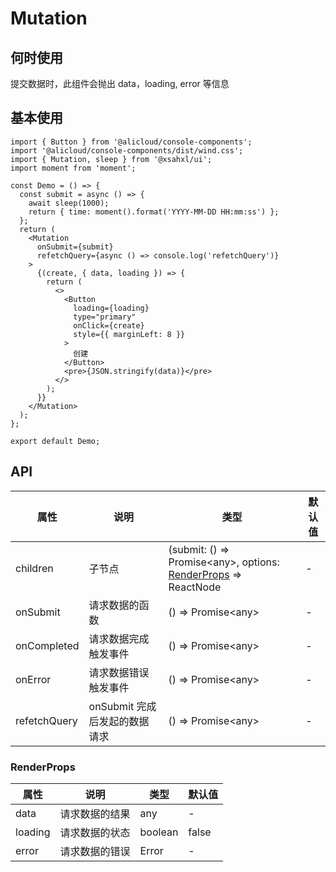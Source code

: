 # Mutation

## 何时使用

提交数据时，此组件会抛出 data，loading, error 等信息

## 基本使用

```tsx
import { Button } from '@alicloud/console-components';
import '@alicloud/console-components/dist/wind.css';
import { Mutation, sleep } from '@xsahxl/ui';
import moment from 'moment';

const Demo = () => {
  const submit = async () => {
    await sleep(1000);
    return { time: moment().format('YYYY-MM-DD HH:mm:ss') };
  };
  return (
    <Mutation
      onSubmit={submit}
      refetchQuery={async () => console.log('refetchQuery')}
    >
      {(create, { data, loading }) => {
        return (
          <>
            <Button
              loading={loading}
              type="primary"
              onClick={create}
              style={{ marginLeft: 8 }}
            >
              创建
            </Button>
            <pre>{JSON.stringify(data)}</pre>
          </>
        );
      }}
    </Mutation>
  );
};

export default Demo;
```

## API

| 属性         | 说明                          | 类型                                                                            | 默认值 |
| ------------ | ----------------------------- | ------------------------------------------------------------------------------- | ------ |
| children     | 子节点                        | (submit: () => Promise<any\>, options: [RenderProps](#renderprops) => ReactNode | -      |
| onSubmit     | 请求数据的函数                | () => Promise<any\>                                                             | -      |
| onCompleted  | 请求数据完成触发事件          | () => Promise<any\>                                                             | -      |
| onError      | 请求数据错误触发事件          | () => Promise<any\>                                                             | -      |
| refetchQuery | onSubmit 完成后发起的数据请求 | () => Promise<any\>                                                             | -      |

### RenderProps

| 属性    | 说明           | 类型    | 默认值 |
| ------- | -------------- | ------- | ------ |
| data    | 请求数据的结果 | any     | -      |
| loading | 请求数据的状态 | boolean | false  |
| error   | 请求数据的错误 | Error   | -      |

